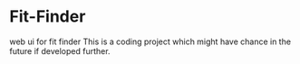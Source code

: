 # Fit-Finder
web ui for fit finder
    This is a coding project which might have chance in the future if developed further.
